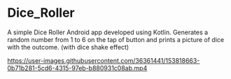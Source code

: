 # Dice_Roller
A simple Dice Roller Android app developed using Kotlin.
Generates a random number from 1 to 6 on the tap of button and prints a picture of dice with the outcome. (with dice shake effect)



https://user-images.githubusercontent.com/36361441/153818663-0b71b281-5cd6-4315-97eb-b880931c08ab.mp4

